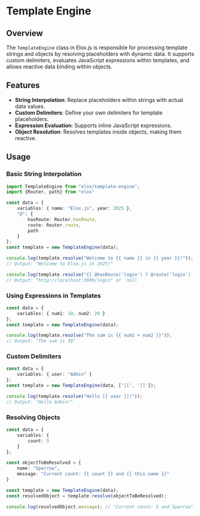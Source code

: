# Template Engine

## Overview
The `TemplateEngine` class in Elox.js is responsible for processing template strings and objects by resolving placeholders with dynamic data. It supports custom delimiters, evaluates JavaScript expressions within templates, and allows reactive data binding within objects.

## Features
- **String Interpolation**: Replace placeholders within strings with actual data values.
- **Custom Delimiters**: Define your own delimiters for template placeholders.
- **Expression Evaluation**: Supports inline JavaScript expressions.
- **Object Resolution**: Resolves templates inside objects, making them reactive.

## Usage
### Basic String Interpolation
```ts
import TemplateEngine from "elox/template-engine";
import {Router, path} from "elox"

const data = {
    variables: { name: "Elox.js", year: 2025 },
    "@": {
        hasRoute: Router.hasRoute,
        route: Router.route,
        path
    }
};
const template = new TemplateEngine(data);

console.log(template.resolve("Welcome to {{ name }} in {{ year }}!"));
// Output: "Welcome to Elox.js in 2025!"

console.log(template.resolve("{{ @hasRoute('login') ? @route('login') : null }}"));
// Output: "http://localhost:3000/login" or `null`
```

### Using Expressions in Templates
```ts
const data = {
    variables: { num1: 10, num2: 20 }
};
const template = new TemplateEngine(data);

console.log(template.resolve("The sum is {{ num1 + num2 }}"));
// Output: "The sum is 30"
```

### Custom Delimiters
```ts
const data = {
    variables: { user: "Admin" }
};
const template = new TemplateEngine(data, ['[[', ']]']);

console.log(template.resolve("Hello [[ user ]]!"));
// Output: "Hello Admin!"
```

### Resolving Objects
```ts
const data = {
    variables: {
        count: 5
    }
};

const objectToBeResolved = {
    name: "Sparrow",
    message: "Current count: {{ count }} and {{ this.name }}"
}

const template = new TemplateEngine(data);
const resolvedObject = template.resolve(objectToBeResolved);

console.log(resolvedObject.message); // "Current count: 5 and Sparrow"
```
